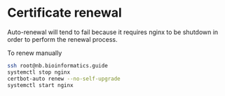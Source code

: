 # Certificate renewal

Auto-renewal will tend to fail because it requires nginx to be shutdown in order to perform the renewal process. 

To renew manually

```bash
ssh root@nb.bioinformatics.guide
systemctl stop nginx
certbot-auto renew --no-self-upgrade
systemctl start nginx
```
